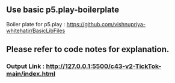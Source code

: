 
## Use basic p5.play-boilerplate
Boiler plate for p5.play : https://github.com/vishnupriya-whitehatjr/BasicLibFiles

## Please refer to code notes for explanation.

### Output Link : http://127.0.0.1:5500/c43-v2-TickTok-main/index.html
